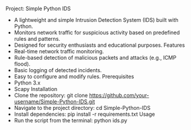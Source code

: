 Project: Simple Python IDS
 * A lightweight and simple Intrusion Detection System (IDS) built with Python.
 * Monitors network traffic for suspicious activity based on predefined rules and patterns.
 * Designed for security enthusiasts and educational purposes.
Features
 * Real-time network traffic monitoring.
 * Rule-based detection of malicious packets and attacks (e.g., ICMP flood).
 * Basic logging of detected incidents.
 * Easy to configure and modify rules.
Prerequisites
 * Python 3.x
 * Scapy
Installation
 * Clone the repository: git clone https://github.com/your-username/Simple-Python-IDS.git
 * Navigate to the project directory: cd Simple-Python-IDS
 * Install dependencies: pip install -r requirements.txt
Usage
 * Run the script from the terminal: python ids.py

